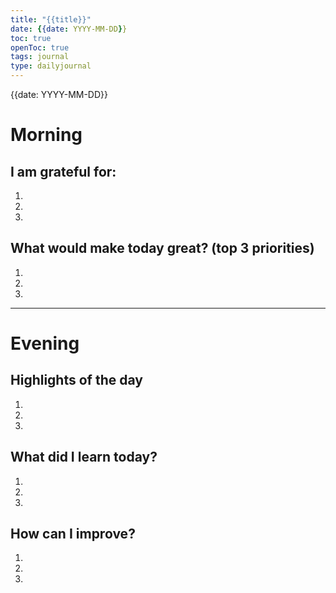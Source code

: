 ```yaml
---
title: "{{title}}"
date: {{date: YYYY-MM-DD}}
toc: true
openToc: true
tags: journal
type: dailyjournal
---
```


{{date: YYYY-MM-DD}}
# Morning
## I am grateful for:
1.  
2.  
3.  

## What would make today great? (top 3 priorities)
1.  
2.  
3.  

---
# Evening
## Highlights of the day
1.  
2.  
3.  

## What did I learn today?
1.  
2. 
3. 

## How can I improve?
1.  
2.  
3.  